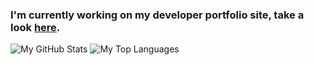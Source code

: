 ### I'm currently working on my developer portfolio site, take a look [here](https://ratjuggler.github.io/developer-portfolio/).

![My GitHub Stats](https://github-readme-stats.vercel.app/api?username=RatJuggler)
![My Top Languages](https://github-readme-stats.vercel.app/api/top-langs/?username=RatJuggler&langs_count=9&layout=compact)

<!--
**RatJuggler/RatJuggler** is a ✨ _special_ ✨ repository because its `README.md` (this file) appears on your GitHub profile.

Here are some ideas to get you started:

- 🔭 I’m currently working on ...
- 🌱 I’m currently learning ...
- 👯 I’m looking to collaborate on ...
- 🤔 I’m looking for help with ...
- 💬 Ask me about ...
- 📫 How to reach me: ...
- 😄 Pronouns: ...
- ⚡ Fun fact: ...
-->

